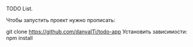 TODO List.

Чтобы запустить проект нужно прописать:

git clone https://github.com/danyaITi/todo-app
Установить зависимости: npm install
